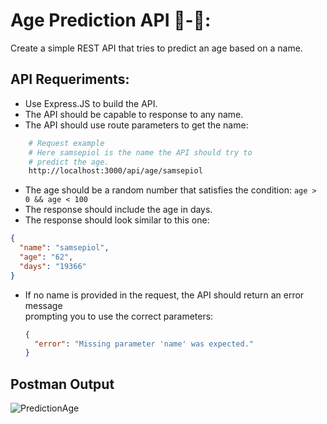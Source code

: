 # Age Prediction API 👶-👴:

Create a simple REST API that tries to predict an age based on a name.

## API Requeriments:

- Use Express.JS to build the API.
- The API should be capable to response to any name.
- The API should use route parameters to get the name:

```bash
    # Request example
    # Here samsepiol is the name the API should try to
    # predict the age.
    http://localhost:3000/api/age/samsepiol
```

- The age should be a random number that satisfies the condition: `age > 0 && age < 100`
- The response should include the age in days.
- The response should look similar to this one:

```json
{
  "name": "samsepiol",
  "age": "62",
  "days": "19366"
}
```

- If no name is provided in the request, the API should return an error message  
  prompting you to use the correct parameters:

  ```json
  {
    "error": "Missing parameter 'name' was expected."
  }
  ```
##  Postman Output
![PredictionAge](https://user-images.githubusercontent.com/95326781/223586679-e5a1430a-7302-4044-b6ae-4aa40760d293.jpg)
